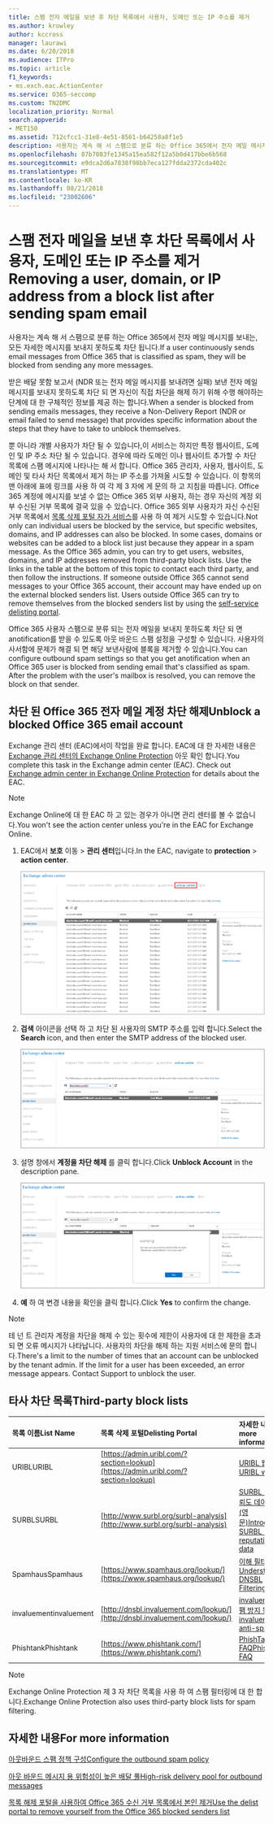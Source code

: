 ```yaml
---
title: 스팸 전자 메일을 보낸 후 차단 목록에서 사용자, 도메인 또는 IP 주소를 제거
ms.author: krowley
author: kccross
manager: laurawi
ms.date: 6/20/2018
ms.audience: ITPro
ms.topic: article
f1_keywords:
- ms.exch.eac.ActionCenter
ms.service: O365-seccomp
ms.custom: TN2DMC
localization_priority: Normal
search.appverid:
- MET150
ms.assetid: 712cfcc1-31e8-4e51-8561-b64258a8f1e5
description: 사용자는 계속 해 서 스팸으로 분류 하는 Office 365에서 전자 메일 메시지를 보내는, 모든 자세한 메시지를 보내지 못하도록 차단 됩니다.
ms.openlocfilehash: 87b7083fe1345a15ea582f12a5b0d417bbe6b568
ms.sourcegitcommit: e9dca2d6a7838f98bb7eca127fdda2372cda402c
ms.translationtype: MT
ms.contentlocale: ko-KR
ms.lasthandoff: 08/21/2018
ms.locfileid: "23002606"
---
```

# <a name="removing-a-user-domain-or-ip-address-from-a-block-list-after-sending-spam-email"></a><span data-ttu-id="4983b-103">스팸 전자 메일을 보낸 후 차단 목록에서 사용자, 도메인 또는 IP 주소를 제거</span><span class="sxs-lookup"><span data-stu-id="4983b-103">Removing a user, domain, or IP address from a block list after sending spam email</span></span>

<span data-ttu-id="4983b-104">사용자는 계속 해 서 스팸으로 분류 하는 Office 365에서 전자 메일 메시지를 보내는, 모든 자세한 메시지를 보내지 못하도록 차단 됩니다.</span><span class="sxs-lookup"><span data-stu-id="4983b-104">If a user continuously sends email messages from Office 365 that is classified as spam, they will be blocked from sending any more messages.</span></span> 
  
<span data-ttu-id="4983b-105">받은 배달 못함 보고서 (NDR 또는 전자 메일 메시지를 보내려면 실패) 보낸 전자 메일 메시지를 보내지 못하도록 차단 되 면 자신이 직접 차단을 해제 하기 위해 수행 해야하는 단계에 대 한 구체적인 정보를 제공 하는 합니다.</span><span class="sxs-lookup"><span data-stu-id="4983b-105">When a sender is blocked from sending emails messages, they receive a Non-Delivery Report (NDR or email failed to send message) that provides specific information about the steps that they have to take to unblock themselves.</span></span>
  
<span data-ttu-id="4983b-p101">뿐 아니라 개별 사용자가 차단 될 수 있습니다,이 서비스는 하지만 특정 웹사이트, 도메인 및 IP 주소 차단 될 수 있습니다. 경우에 따라 도메인 이나 웹사이트 추가할 수 차단 목록에 스팸 메시지에 나타나는 해 서 합니다. Office 365 관리자, 사용자, 웹사이트, 도메인 및 타사 차단 목록에서 제거 하는 IP 주소를 가져올 시도할 수 있습니다. 이 항목의 맨 아래에 표에 링크를 사용 하 여 각 제 3 자에 게 문의 하 고 지침을 따릅니다. Office 365 계정에 메시지를 보낼 수 없는 Office 365 외부 사용자, 하는 경우 자신의 계정 외부 수신된 거부 목록에 결국 있을 수 있습니다. Office 365 외부 사용자가 자신 수신된 거부 목록에서 [목록 삭제 포털 자가 서비스](https://technet.microsoft.com/library/mt661881%28v=exchg.150%29.aspx)를 사용 하 여 제거 시도할 수 있습니다.</span><span class="sxs-lookup"><span data-stu-id="4983b-p101">Not only can individual users be blocked by the service, but specific websites, domains, and IP addresses can also be blocked. In some cases, domains or websites can be added to a block list just because they appear in a spam message. As the Office 365 admin, you can try to get users, websites, domains, and IP addresses removed from third-party block lists. Use the links in the table at the bottom of this topic to contact each third party, and then follow the instructions. If someone outside Office 365 cannot send messages to your Office 365 account, their account may have ended up on the external blocked senders list. Users outside Office 365 can try to remove themselves from the blocked senders list by using the [self-service delisting portal](https://technet.microsoft.com/library/mt661881%28v=exchg.150%29.aspx).</span></span>
  
<span data-ttu-id="4983b-p102">Office 365 사용자 스팸으로 분류 되는 전자 메일을 보내지 못하도록 차단 되 면 anotification를 받을 수 있도록 아웃 바운드 스팸 설정을 구성할 수 있습니다. 사용자의 사서함에 문제가 해결 되 면 해당 보낸사람에 블록을 제거할 수 있습니다.</span><span class="sxs-lookup"><span data-stu-id="4983b-p102">You can configure outbound spam settings so that you get anotification when an Office 365 user is blocked from sending email that's classified as spam. After the problem with the user's mailbox is resolved, you can remove the block on that sender.</span></span>
  
## <a name="unblock-a-blocked-office-365-email-account"></a><span data-ttu-id="4983b-114">차단 된 Office 365 전자 메일 계정 차단 해제</span><span class="sxs-lookup"><span data-stu-id="4983b-114">Unblock a blocked Office 365 email account</span></span>

<span data-ttu-id="4983b-p103">Exchange 관리 센터 (EAC)에서이 작업을 완료 합니다. EAC에 대 한 자세한 내용은 [Exchange 관리 센터의 Exchange Online Protection](exchange-admin-center-in-exchange-online-protection-eop.md) 아웃 확인 합니다.</span><span class="sxs-lookup"><span data-stu-id="4983b-p103">You complete this task in the Exchange admin center (EAC). Check out [Exchange admin center in Exchange Online Protection](exchange-admin-center-in-exchange-online-protection-eop.md) for details about the EAC.</span></span> 
  
> [!NOTE]
> <span data-ttu-id="4983b-117">Exchange Online에 대 한 EAC 하 고 있는 경우가 아니면 관리 센터를 볼 수 없습니다.</span><span class="sxs-lookup"><span data-stu-id="4983b-117">You won't see the action center unless you're in the EAC for Exchange Online.</span></span> 
  
1. <span data-ttu-id="4983b-118">EAC에서 **보호** 이동 \> **관리 센터**입니다.</span><span class="sxs-lookup"><span data-stu-id="4983b-118">In the EAC, navigate to **protection** \> **action center**.</span></span>
    
    ![Exchange 관리 센터의 관리 센터로 이동](media/9bbf0844-7b34-4a86-a2b7-8c7e9c8519a3.png)
  
2. <span data-ttu-id="4983b-120">**검색** 아이콘을 선택 하 고 차단 된 사용자의 SMTP 주소를 입력 합니다.</span><span class="sxs-lookup"><span data-stu-id="4983b-120">Select the **Search** icon, and then enter the SMTP address of the blocked user.</span></span> 
    
    ![관리 센터에서 차단된 사용자 검색](media/f931b5a0-7115-4d95-9f6f-b403436031ba.png)
  
3. <span data-ttu-id="4983b-122">설명 창에서 **계정을 차단 해제** 를 클릭 합니다.</span><span class="sxs-lookup"><span data-stu-id="4983b-122">Click **Unblock Account** in the description pane.</span></span> 
    
    ![관리 센터에서 사용자 차단 해제](media/c5d5b1b9-8416-45aa-9631-881e94d1d056.png)
  
4. <span data-ttu-id="4983b-124">**예** 하 여 변경 내용을 확인을 클릭 합니다.</span><span class="sxs-lookup"><span data-stu-id="4983b-124">Click **Yes** to confirm the change.</span></span> 
    
> [!NOTE]
> <span data-ttu-id="4983b-p104">테 넌 트 관리자 계정을 차단을 해제 수 있는 횟수에 제한이 사용자에 대 한 제한을 초과 되 면 오류 메시지가 나타납니다. 사용자의 차단을 해제 하는 지원 서비스에 문의 합니다.</span><span class="sxs-lookup"><span data-stu-id="4983b-p104">There's a limit to the number of times that an account can be unblocked by the tenant admin. If the limit for a user has been exceeded, an error message appears. Contact Support to unblock the user.</span></span> 
  
## <a name="third-party-block-lists"></a><span data-ttu-id="4983b-127">타사 차단 목록</span><span class="sxs-lookup"><span data-stu-id="4983b-127">Third-party block lists</span></span>

|<span data-ttu-id="4983b-128">**목록 이름**</span><span class="sxs-lookup"><span data-stu-id="4983b-128">**List Name**</span></span>|<span data-ttu-id="4983b-129">**목록 삭제 포털**</span><span class="sxs-lookup"><span data-stu-id="4983b-129">**Delisting Portal**</span></span>|<span data-ttu-id="4983b-130">**자세한 내용**</span><span class="sxs-lookup"><span data-stu-id="4983b-130">**For more information**</span></span>|
|:-----|:-----|:-----|
|<span data-ttu-id="4983b-131">URIBL</span><span class="sxs-lookup"><span data-stu-id="4983b-131">URIBL</span></span>  <br/> |[https://admin.uribl.com/?section=lookup](https://admin.uribl.com/?section=lookup) <br/> |[<span data-ttu-id="4983b-132">URIBL 웹사이트</span><span class="sxs-lookup"><span data-stu-id="4983b-132">URIBL website </span></span>](https://uribl.com/) <br/> |
|<span data-ttu-id="4983b-133">SURBL</span><span class="sxs-lookup"><span data-stu-id="4983b-133">SURBL</span></span>  <br/> |[http://www.surbl.org/surbl-analysis](http://www.surbl.org/surbl-analysis) <br/> |[<span data-ttu-id="4983b-134">SURBL URI 신뢰도 데이터 소개 (영문)</span><span class="sxs-lookup"><span data-stu-id="4983b-134">Introducing SURBL URI reputation data</span></span>](http://www.surbl.org/) <br/> |
|<span data-ttu-id="4983b-135">Spamhaus</span><span class="sxs-lookup"><span data-stu-id="4983b-135">Spamhaus</span></span>  <br/> |[https://www.spamhaus.org/lookup/](https://www.spamhaus.org/lookup/) <br/> |[<span data-ttu-id="4983b-136">이해 필터링 이해</span><span class="sxs-lookup"><span data-stu-id="4983b-136">Understanding DNSBL Filtering</span></span>](https://www.spamhaus.org/whitepapers/dnsbl_function/) <br/> |
|<span data-ttu-id="4983b-137">invaluement</span><span class="sxs-lookup"><span data-stu-id="4983b-137">invaluement</span></span>  <br/> |[http://dnsbl.invaluement.com/lookup/](http://dnsbl.invaluement.com/lookup/) <br/> |[<span data-ttu-id="4983b-138">invaluement 스팸 방지 목록</span><span class="sxs-lookup"><span data-stu-id="4983b-138">invaluement anti-spam list</span></span>](http://dnsbl.invaluement.com/) <br/> |
|<span data-ttu-id="4983b-139">Phishtank</span><span class="sxs-lookup"><span data-stu-id="4983b-139">Phishtank</span></span>  <br/> |[https://www.phishtank.com/](https://www.phishtank.com/) <br/> |[<span data-ttu-id="4983b-140">PhishTank FAQ</span><span class="sxs-lookup"><span data-stu-id="4983b-140">PhishTank FAQ</span></span>](https://www.phishtank.com/faq.php) <br/> |
   
> [!NOTE]
> <span data-ttu-id="4983b-141">Exchange Online Protection 제 3 자 차단 목록을 사용 하 여 스팸 필터링에 대 한 합니다.</span><span class="sxs-lookup"><span data-stu-id="4983b-141">Exchange Online Protection also uses third-party block lists for spam filtering.</span></span> 
   
## <a name="for-more-information"></a><span data-ttu-id="4983b-142">자세한 내용</span><span class="sxs-lookup"><span data-stu-id="4983b-142">For more information</span></span>

[<span data-ttu-id="4983b-143">아웃바운드 스팸 정책 구성</span><span class="sxs-lookup"><span data-stu-id="4983b-143">Configure the outbound spam policy</span></span>](configure-the-outbound-spam-policy.md)
  
[<span data-ttu-id="4983b-144">아웃 바운드 메시지 용 위험성이 높은 배달 풀</span><span class="sxs-lookup"><span data-stu-id="4983b-144">High-risk delivery pool for outbound messages</span></span>](high-risk-delivery-pool-for-outbound-messages.md)

[<span data-ttu-id="4983b-145">목록 해제 포털을 사용하여 Office 365 수신 거부 목록에서 본인 제거</span><span class="sxs-lookup"><span data-stu-id="4983b-145">Use the delist portal to remove yourself from the Office 365 blocked senders list</span></span>](use-the-delist-portal-to-remove-yourself-from-the-office-365-blocked-senders-lis.md)
  

  

